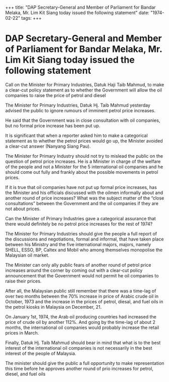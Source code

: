 +++ 
title: "DAP Secretary-General and Member of Parliament for Bandar Melaka, Mr. Lim Kit Siang today issued the following statement"
date: "1974-02-22"
tags:
+++

# DAP Secretary-General and Member of Parliament for Bandar Melaka, Mr. Lim Kit Siang today issued the following statement

Call on the Minister for Primary Industries, Datuk Haji Taib Mahmud, to make a clear-cut policy statement as to whether the Government will allow the oil companies to raise the price of petrol and diesel

The Minister for Primary Industries, Datuk Hj. Taib Mahmud yesterday advised the public to ignore rumours of imminent petrol price increases.

He said that the Government was in close consultation with oil companies, but no formal price increase has been put up.</u>

It is significant that when a reporter asked him to make a categorical statement as to whether the petrol prices would go up, the Minister avoided a clear-cut answer (Nanyang Siang Pau).

The Minister for Primary Industry should not try to mislead the public on the question of petrol price increases. He is a Minister in charge of the welfare of the people and not a Minister for the 5 international oil companies and he should come out fully and frankly about the possible movements in petrol prices.

If it is true that oil companies have not put up formal price increases, has the Minister and his officials discussed with the oilmen informally about and another round of price increases? What was the subject matter of the “close consultations” between the Government and the oil companies if they are not about prices.

Can the Minister of Primary Industries gave a categorical assurance that there would definitely be no petrol price increases for the rest of 1974?

The Minister for Primary Industries should give the people a full report of the discussions and negotiations, formal and informal, that have taken place between his Ministry and the five international majors, majors, namely SHELL, ESSO, BP, Caltex and Mobil who among themselves monopolise the Malaysian oil market.

The Minister can only ally public fears of another round of petrol price increases around the corner by coming out with a clear-cut policy announcement that the Government would not permit he oil companies to raise their prices.

After all, the Malaysian public still remember that there was a time-lag of over two months between the 70% increase in price of Arabic crude oil in October, 1973 and the increase in the prices of petrol, diesal, and fuel oils in the petrol kiosks in Malaysia on December, 21. 

On January 1st, 1974, the Arab oil producing countries had increased the price of crude oil by another 112%. And going by the time-lag of about 2 months, the international oil companies would probably increase the retail prices in March.

Finally, Datuk Hj. Taib Mahmud should bear in mind that what is to the best interest of the international oil companies is not necessarily in the best interest of the people of Malaysia.

The minister should give the public a full opportunity to make representation this time before he approves another round of prio increases for petrol, diesel, and fuel oils 
 
